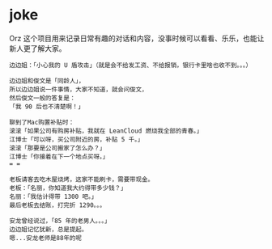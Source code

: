 # joke
Orz 这个项目用来记录日常有趣的对话和内容，没事时候可以看看、乐乐，也能让新人更了解大家。

```
边边姐：「小心我的 U 盾攻击」（就是会不给发工资、不给报销，银行卡里啥也收不到。。。）
```

```
边边姐和俊文是「同龄人」，
所以边边姐说一件事情，大家不知道，就会问俊文，
然后俊文一般的答复是：
「我 90 后也不清楚啊！」
```
```
聊到了Mac购置补贴时：
滚滚「如果公司有购房补贴，我就在 LeanCloud 燃烧我全部的青春。」
江博士「可以呀，买公司附近的房，补贴 5 千。」
滚滚「那要是公司搬家了怎么办？」
江博士「你接着在下一个地点买呀。」
= =
```
```
老板请客去吃木屋烧烤，这家不能刷卡，需要带现金。
老板：「名丽，你知道我大约得带多少钱？」
名丽：「我估计得带 1300 吧。」
最后老板去结账，打完折 1290。。。
```

```
安龙曾经说过，「85 年的老男人。。。」
边边姐记忆犹新，总是提起。
嗯...安龙老师是88年的呢
```
